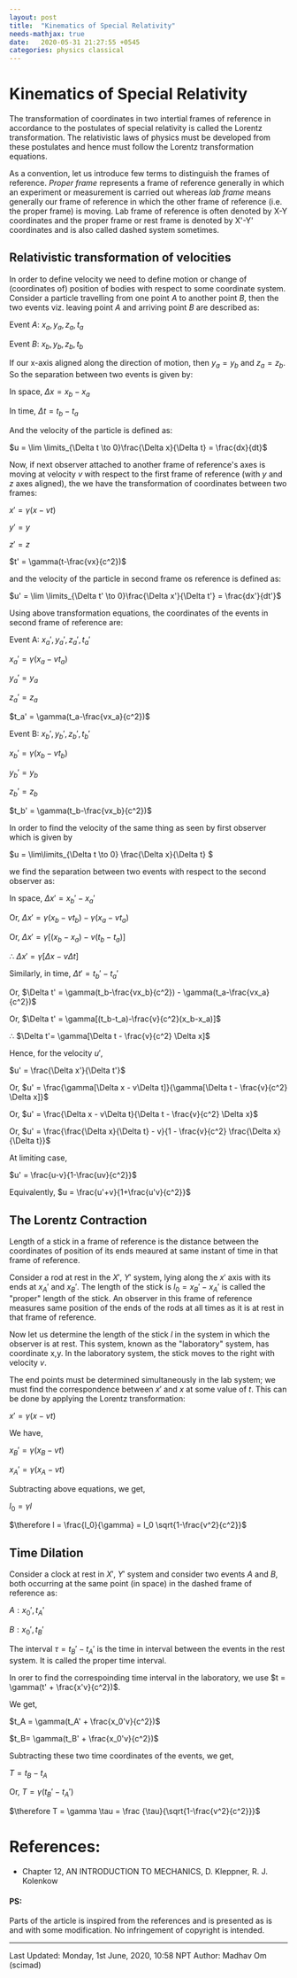 ```yaml
---
layout: post
title:  "Kinematics of Special Relativity"
needs-mathjax: true
date:   2020-05-31 21:27:55 +0545
categories: physics classical
---
```

# Kinematics of Special Relativity

The transformation of coordinates in two intertial frames of reference in accordance to the postulates of special relativity is called the Lorentz transformation. The relativistic laws of physics must be developed from these postulates and hence must follow the Lorentz transformation equations.

As a convention, let us introduce few terms to distinguish the frames of reference. _Proper frame_ represents a frame of reference generally in which an experiment or measurement is carried out whereas _lab frame_ means generally our frame of reference in which the other frame of reference (i.e. the proper frame) is moving. Lab frame of reference is often denoted by X-Y coordinates and the proper frame or rest frame is denoted by X'-Y' coordinates and is also called dashed system sometimes.

## Relativistic transformation of velocities

In order to define velocity we need to define motion or change of (coordinates of) position of bodies with respect to some coordinate system. Consider a particle travelling from one point $A$ to another point $B$, then the two events viz. leaving point $A$ and arriving point $B$ are described as:

Event $A$: $x_a, y_a, z_a, t_a$

Event $B$: $x_b, y_b, z_b, t_b$

If our x-axis aligned along the direction of motion, then $y_a=y_b$ and $z_a=z_b$. So the separation between two events is given by:

In space, $\Delta x = x_b-x_a$

In time, $\Delta t = t_b-t_a$

And the velocity of the particle is defined as:

$u = \lim \limits_{\Delta t \to 0}\frac{\Delta x}{\Delta t} = \frac{dx}{dt}$

Now, if next observer attached to another frame of reference's axes is moving at velocity $v$ with respect to the first frame of reference (with $y$ and $z$ axes aligned), the we have the transformation of coordinates between two frames:

$x' = \gamma(x-vt)$

$y' = y$

$z' = z$

$t' = \gamma(t-\frac{vx}{c^2})$

and the velocity of the particle in second frame os reference is defined as:

$u' = \lim \limits_{\Delta t' \to 0}\frac{\Delta x'}{\Delta t'} = \frac{dx'}{dt'}$

Using above transformation equations, the coordinates of the events in second frame of reference are:

Event A: $x_a', y_a', z_a', t_a'$

$x_a' = \gamma(x_a-vt_a)$

$y_a' = y_a$

$z_a' = z_a$

$t_a' = \gamma(t_a-\frac{vx_a}{c^2})$


Event B: $x_b', y_b', z_b', t_b'$

$x_b' = \gamma(x_b-vt_b)$

$y_b' = y_b$

$z_b' = z_b$

$t_b' = \gamma(t_b-\frac{vx_b}{c^2})$

In order to find the velocity of the same thing as seen by first observer which is given by

$u = \lim\limits_{\Delta t \to 0} \frac{\Delta x}{\Delta t} $

we find the separation between two events with respect to the second observer as:

In space, $\Delta x' = x_b'-x_a'$

Or,
$\Delta x' = \gamma(x_b-vt_b) - \gamma(x_a-vt_a)$ 

Or,
$\Delta x' = \gamma[(x_b-x_a) - v(t_b-t_a)]$ 

$\therefore$
$\Delta x' = \gamma[\Delta x - v\Delta t]$ 

Similarly, in time, $\Delta t' = t_b'-t_a'$

Or,
$\Delta t' = \gamma(t_b-\frac{vx_b}{c^2}) - \gamma(t_a-\frac{vx_a}{c^2})$

Or,
$\Delta t' = \gamma[(t_b-t_a)-\frac{v}{c^2}(x_b-x_a)]$

$\therefore$
$\Delta t'= \gamma[\Delta t - \frac{v}{c^2} \Delta x]$

Hence, for the velocity $u'$,

$u' = \frac{\Delta x'}{\Delta t'}$

Or,
$u' = \frac{\gamma[\Delta x - v\Delta t]}{\gamma[\Delta t - \frac{v}{c^2} \Delta x]}$

Or,
$u' = \frac{\Delta x - v\Delta t}{\Delta t - \frac{v}{c^2} \Delta x}$

Or,
 $u' = \frac{\frac{\Delta x}{\Delta t} - v}{1 - \frac{v}{c^2} \frac{\Delta x}{\Delta t}}$
 
 At limiting case,

$u' = \frac{u-v}{1-\frac{uv}{c^2}}$

Equivalently,
$u = \frac{u'+v}{1+\frac{u'v}{c^2}}$


## The Lorentz Contraction

Length of a stick in a frame of reference is the distance between the coordinates of position of its ends meaured at same instant of time in that frame of reference.


Consider a rod at rest in the $X'$, $Y'$ system, lying along the $x'$ axis with its ends at $x_A'$ and $x_B'$. The length of the stick is $l_0 = x_B'-x_A'$ is called the "proper" length of the stick. An observer in this frame of reference measures same position of the ends of the rods at all times as it is at rest in that frame of reference.


Now let us determine the length of the stick $l$ in the system in which the observer is at rest. This system, known as the "laboratory" system, has coordinate x,y. In the laboratory system, the stick moves to the right with velocity $v$.

The end points must be determined simultaneously in the lab system; we must find the correspondence between $x'$ and $x$ at some value of $t$. This can be done by applying the Lorentz transformation:

$x' = \gamma(x-vt)$

We have,

$x_B' = \gamma(x_B-vt)$

$x_A' = \gamma(x_A-vt)$

Subtracting above equations, we get,

$l_0 = \gamma l$

$\therefore l = \frac{l_0}{\gamma} = l_0 \sqrt{1-\frac{v^2}{c^2}}$

## Time Dilation
Consider a clock at rest in $X'$, $Y'$ system and consider two events $A$ and $B$, both occurring at the same point (in space) in the dashed frame of reference as:

$A: x_0', t_A'$

$B: x_0', t_B'$

The interval $\tau = t_B' - t_A'$ is the time in interval between the events in the rest system. It is called the proper time interval.

In orer to find the correspoinding time interval in the laboratory, we use $t = \gamma(t' + \frac{x'v}{c^2})$.

We get,

$t_A = \gamma(t_A' + \frac{x_0'v}{c^2})$

$t_B= \gamma(t_B' + \frac{x_0'v}{c^2})$

Subtracting these two time coordinates of the events, we get,

$T = t_B-t_A$

Or,
$T = \gamma(t_B' - t_A')$

$\therefore T = \gamma \tau = \frac {\tau}{\sqrt{1-\frac{v^2}{c^2}}}$


# References:
* Chapter 12, AN INTRODUCTION TO MECHANICS, D. Kleppner, R. J. Kolenkow

#### PS:
Parts of the article is inspired from the references and is presented as is and with some modification. No infringement of copyright is intended.

----------
Last Updated: Monday, 1st June, 2020, 10:58 NPT
Author: Madhav Om (scimad)